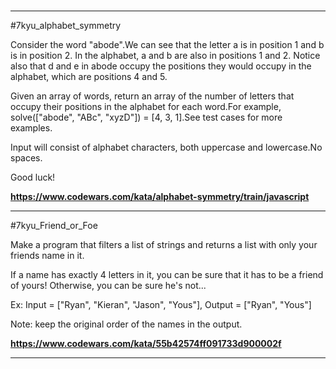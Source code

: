 #

---

#7kyu_alphabet_symmetry

Consider the word "abode".We can see that the letter a is in position 1 and b is in position 2. In the alphabet, a and b are also in positions 1 and 2. Notice also that d and e in abode occupy the positions they would occupy in the alphabet, which are positions 4 and 5.

Given an array of words, return an array of the number of letters that occupy their positions in the alphabet for each word.For example, solve(["abode", "ABc", "xyzD"]) = [4, 3, 1].See test cases for more examples.

Input will consist of alphabet characters, both uppercase and lowercase.No spaces.

Good luck!

**https://www.codewars.com/kata/alphabet-symmetry/train/javascript**

---

#7kyu_Friend_or_Foe

Make a program that filters a list of strings and returns a list with only your friends name in it.

If a name has exactly 4 letters in it, you can be sure that it has to be a friend of yours! Otherwise, you can be sure he's not...

Ex: Input = ["Ryan", "Kieran", "Jason", "Yous"], Output = ["Ryan", "Yous"]

Note: keep the original order of the names in the output.

**https://www.codewars.com/kata/55b42574ff091733d900002f**

---
